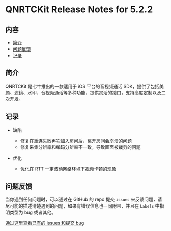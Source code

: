 # QNRTCKit Release Notes for 5.2.2

## 内容

- [简介](#简介)
- [问题反馈](#问题反馈)
- [记录](#记录)

## 简介

QNRTCKit 是七牛推出的一款适用于 iOS 平台的音视频通话 SDK，提供了包括美颜、滤镜、水印、音视频通话等多种功能，提供灵活的接口，支持高度定制以及二次开发。


## 记录

- 缺陷
	- 修复在重连失败再次加入房间后，离开房间会崩溃的问题
	- 修复采集分辨率和编码分辨率不一致，导致画面被裁剪的问题  

- 优化
	- 优化在 RTT 一定波动网络环境下视频卡顿的现象

## 问题反馈

当你遇到任何问题时，可以通过在 GitHub 的 repo 提交 ```issues``` 来反馈问题，请尽可能的描述清楚遇到的问题，如果有错误信息也一同附带，并且在 ```Labels``` 中指明类型为 bug 或者其他。

[通过这里查看已有的 issues 和提交 bug](https://github.com/pili-engineering/QNRTC-iOS/issues)